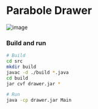# Parabole Drawer

![image](https://github.com/ReyMagos/parabole-drawer/assets/36469378/cf53c8f4-78f8-4573-a3ad-4673fd71b839)


### Build and run

```bash
# Build
cd src
mkdir build
javac -d ./build *.java
cd build
jar cvf drawer.jar *

# Run
java -cp drawer.jar Main
```
